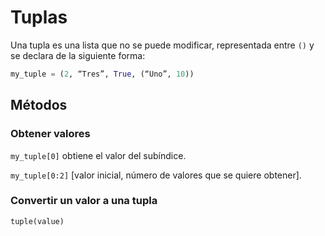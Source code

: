 # Tuplas

Una tupla es una lista que no se puede modificar, representada entre `()` y se declara de la siguiente forma:

~~~python
my_tuple = (2, “Tres”, True, (“Uno”, 10))
~~~

## Métodos

### Obtener valores

`my_tuple[0]` obtiene el valor del subíndice.

`my_tuple[0:2]` [valor inicial, número de valores que se quiere obtener].

### Convertir un valor a una tupla

`tuple(value)`